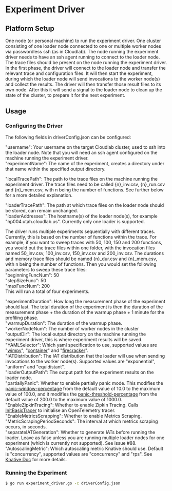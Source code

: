 # Experiment Driver

## Platform Setup

One node (or personal machine) to run the experiment driver. One cluster consisting of one loader node connected to 
one or multiple worker nodes via passwordless ssh (as in Cloudlab). The node running the experiment driver needs 
to have an ssh agent running to connect to the loader node. The trace files should be present on the node running
the experiment driver. In the first phase, the driver will connect to the loader node and transfer the relevant
trace and configuration files. It will then start the experiment, during which the loader node will send invocations
to the worker node(s) and collect the results. The driver will then transfer those result files to its own node. After
this it will send a signal to the loader node to clean up the state of the cluster, to prepare it for the next
experiment.

## Usage

### Configuring the Driver

The following fields in driverConfig.json can be configured:  

"username": Your username on the target Cloudlab cluster, used to ssh into the loader node. 
Note that you will need an ssh agent configured on the machine running the experiment driver.  
"experimentName": The name of the experiment, creates a directory under that name within the specified output directory.

"localTracePath": The path to the trace files on the machine running the experiment driver. The trace files need to be
called {n}_inv.csv, {n}_run.csv and {n}_mem.csv, with n being the number of functions. See further below for a more
detailed explanation.  

"loaderTracePath": The path at which trace files on the loader node should be stored, can remain unchanged.  
"loaderAddresses": The hostname(s) of the loader node(s), for example "hp004.utah.cloudlab.us". 
Currently only one loader is supported.  

The driver runs multiple experiments sequentially with different traces. Currently, this is based on the number
of functions within the trace. For example, if you want to sweep traces with 50, 100, 150 and 200 functions, you
would put the trace files within one folder, with the invocation files named 50_inv.csv, 100_inv.csv, 150_inv.csv and
200_inv.csv. The durations and memory trace files should be named {n}_dur.csv and {n}_mem.csv, with n being the number
of functions. Then you would set the following parameters to sweep these trace files:  
"beginningFuncNum": 50  
"stepSizeFunc": 50  
"maxFuncNum": 200  
This will run a total of four experiments.

"experimentDuration": How long the measurement phase of the experiment should last. The total duration of the experiment
is then the duration of the measurement phase + the duration of the warmup phase + 1 minute for the profiling phase.  
"warmupDuration": The duration of the warmup phase.  
"workerNodeNum": The number of worker nodes in the cluster  
"outputDir": The local output directory on the machine running the experiment driver, this is where experiment results
will be saved.  
"YAMLSelector": Which yaml specification to use, supported values are 
"[wimpy](/workloads/container/wimpy.yaml)", 
"[container](/workloads/container/trace_func_go.yaml)" and 
"[firecracker](/workloads/firecracker/trace_func_go.yaml)".  
"IATDistribution": The IAT distribution that the loader will use when sending invocations to the worker node(s).
Supported values are "exponential", "uniform" and "equidistant".  
"loaderOutputPath": The output path for the experiment results on the loader node.  
"partiallyPanic": Whether to enable partially panic mode. This modifies the
[panic-window-percentage](https://knative.dev/docs/serving/autoscaling/kpa-specific/#panic-window) from the default
value of 10.0 to the maximum value of 100.0, and it modifies the 
[panic-threshold-percentage](https://knative.dev/docs/serving/autoscaling/kpa-specific/#panic-mode-threshold)
from the default value of 200.0 to the maximum value of 1000.0.  
"EnableZipkinTracing": Whether to enable Zipkin Tracing. Calls 
[InitBasicTracer](https://github.com/vhive-serverless/vSwarm/blob/v1.0/utils/tracing/go/tracing.go#L79)
to initialise an OpenTelemetry tracer.  
"EnableMetricsScrapping": Whether to enable Metrics Scraping.  
"MetricScrapingPeriodSeconds": The interval at which metrics scraping occurs, in seconds.  
"separateIATGeneration": Whether to generate IATs before running the loader. Leave as false unless you are running
multiple loader nodes for one experiment (which is currently not supported).
See issue #88.  
"AutoscalingMetric": Which autoscaling metric Knative should use. Default is "concurrency", supported values are
"concurrency" and "rps". See [Knative Doc](https://knative.dev/docs/serving/autoscaling/autoscaling-metrics/) for more 
details.  

### Running the Experiment

```bash
$ go run experiment_driver.go -c driverConfig.json
```
